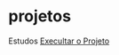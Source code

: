# projetos
 Estudos
 <a href="https://gleitonbb.github.io/projetos/exportando_videos/index.html">Execultar o Projeto</a>